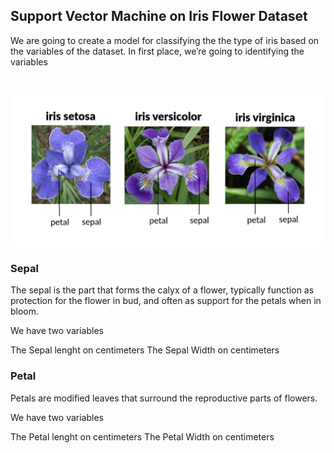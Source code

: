 ## Support Vector Machine on Iris Flower Dataset

We are going to create a model for classifying the the type of iris based on the variables of the dataset.
In first place, we’re going to identifying the variables

<br>


![flower](flower1.png)


### Sepal
The sepal is the part that forms the calyx of a flower, typically function as protection for the flower in bud, and often as support for the petals when in bloom.

We have two variables

The Sepal lenght on centimeters
The Sepal Width on centimeters

### Petal

Petals are modified leaves that surround the reproductive parts of flowers.

We have two variables

The Petal lenght on centimeters
The Petal Width on centimeters